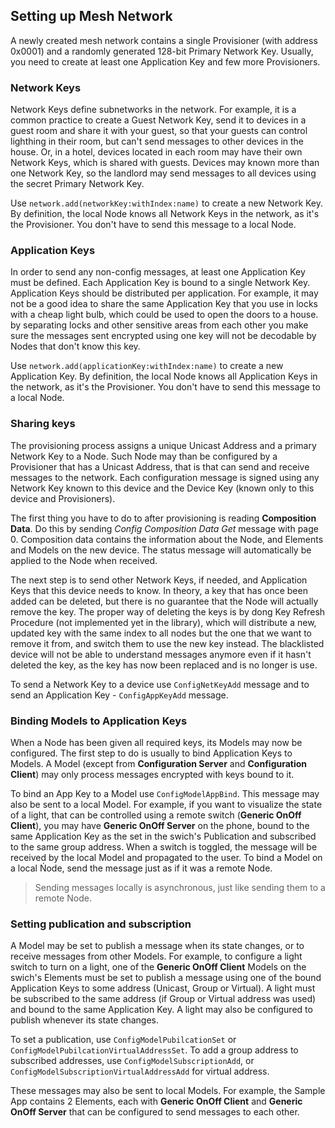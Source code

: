 ## Setting up Mesh Network

A newly created mesh network contains a single Provisioner (with address 0x0001) and a randomly generated 128-bit Primary Network Key. Usually, you need to create at least one Application Key and few more Provisioners.

### Network Keys

Network Keys define subnetworks in the network. For example, it is a common practice to create a Guest Network Key, send it to devices in a guest room and share it with your guest, so that your guests can control lighthing in their room, but can't send messages to other devices in the house. Or, in a hotel, devices located in each room may have their own Network Keys, which is shared with guests. Devices may known more than one Network Key, so the landlord may send messages to all devices using the secret Primary Network Key. 

Use `network.add(networkKey:withIndex:name)` to create a new Network Key. By definition, the local Node knows all Network Keys in the network, as it's the Provisioner. You don't have to send this message to a local Node.

### Application Keys

In order to send any non-config messages, at least one Application Key must be defined. Each Application Key is bound to a single Network Key. Application Keys should be distributed per application. For example, it may not be a good idea to share the same Application Key that you use in locks with a cheap light bulb, which could be used to open the doors to a house. by separating locks and other sensitive areas from each other you make sure the messages sent encrypted using one key will not be decodable by Nodes that don't know this key.

Use `network.add(applicationKey:withIndex:name)` to create a new Application Key. By definition, the local Node knows all Application Keys in the network, as it's the Provisioner. You don't have to send this message to a local Node.

### Sharing keys

The provisioning process assigns a unique Unicast Address and a primary Network Key to a Node. Such Node may than be configured by a Provisioner that has a Unicast Address, that is that can send and receive messages to the network. Each configuration message is signed using any Network Key known to this device and the Device Key (known only to this device and Provisioners).

The first thing you have to do to after provisioning is reading **Composition Data**. Do this by sending *Config Composition Data Get* message with page 0. Composition data contains the information about the Node, and Elements and Models on the new device. The status message will automatically be applied to the Node when received.

The next step is to send other Network Keys, if needed, and Application Keys that this device needs to know. In theory, a key that has once been added can be deleted, but there is no guarantee that the Node will actually remove the key. The proper way of deleting the keys is by dong Key Refresh Procedure (not implemented yet in the library), which will distribute a new, updated key with the same index to all nodes but the one that we want to remove it from, and switch them to use the new key instead. The blacklisted device will not be able to understand messages anymore even if it hasn't deleted the key, as the key has now been replaced and is no longer is use.

To send a Network Key to a device use `ConfigNetKeyAdd` message and to send an Application Key - `ConfigAppKeyAdd` message.

### Binding Models to Application Keys

When a Node has been given all required keys, its Models may now be configured. The first step to do is usually to bind Application Keys to Models. A Model (except from **Configuration Server** and **Configuration Client**) may only process messages encrypted with keys bound to it.

To bind an App Key to a Model use `ConfigModelAppBind`. This message may also be sent to a local Model. For example, if you want to visualize the state of a light, that can be controlled using a remote switch (**Generic OnOff Client**), you may have **Generic OnOff Server** on the phone, bound to the same Application Key as the set in the swich's Publication and subscribed to the same group address. When a switch is toggled, the message will be received by the local Model and propagated to the user. To bind a Model on a local Ńode, send the message just as if it was a remote Node. 

> Sending messages locally is asynchronous, just like sending them to a remote Node.

### Setting publication and subscription

A Model may be set to publish a message when its state changes, or to receive messages from other Models. For example, to configure a light switch to turn on a light, one of the **Generic OnOff Client** Models on the swich's Elements must be set to publish a message using one of the bound Application Keys to some address (Unicast, Group or Virtual). A light must be subscribed to the same address (if Group or Virtual address was used) and bound to the same Application Key. A light may also be configured to publish whenever its state changes.

To set a publication, use `ConfigModelPubilcationSet` or `ConfigModelPubilcationVirtualAddressSet`. To add a group address to subscribed addresses, use `ConfigModelSubscriptionAdd`, or `ConfigModelSubscriptionVirtualAddressAdd` for virtual address.

These messages may also be sent to local Models. For example, the Sample App contains 2 Elements, each with **Generic OnOff Client** and **Generic OnOff Server** that can be configured to send messages to each other.